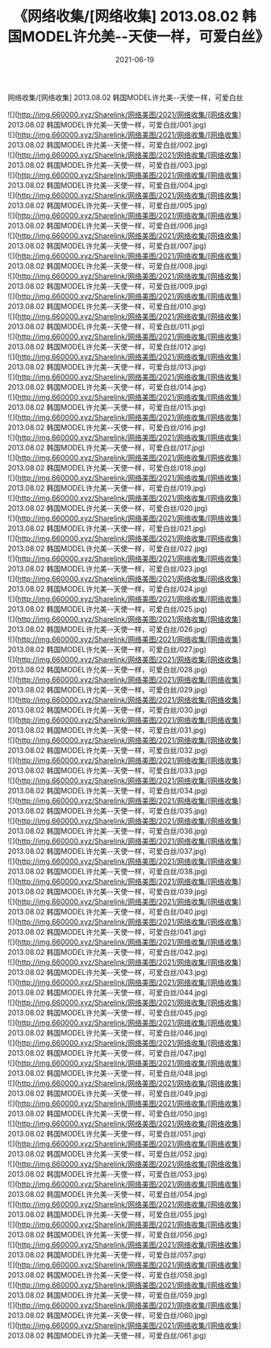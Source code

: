 ﻿---
layout: post
title:  《网络收集/[网络收集] 2013.08.02 韩国MODEL许允美--天使一样，可爱白丝》
date:   2021-06-19
img: http://img.660000.xyz/Sharelink/网络美图/2021/网络收集/[网络收集] 2013.08.02 韩国MODEL许允美--天使一样，可爱白丝/000.jpg
categories: [美女, 清纯, 唯美]
---

网络收集/[网络收集] 2013.08.02 韩国MODEL许允美--天使一样，可爱白丝

 ![](http://img.660000.xyz/Sharelink/网络美图/2021/网络收集/[网络收集] 2013.08.02 韩国MODEL许允美--天使一样，可爱白丝/001.jpg) <br>![](http://img.660000.xyz/Sharelink/网络美图/2021/网络收集/[网络收集] 2013.08.02 韩国MODEL许允美--天使一样，可爱白丝/002.jpg) <br>![](http://img.660000.xyz/Sharelink/网络美图/2021/网络收集/[网络收集] 2013.08.02 韩国MODEL许允美--天使一样，可爱白丝/003.jpg) <br>![](http://img.660000.xyz/Sharelink/网络美图/2021/网络收集/[网络收集] 2013.08.02 韩国MODEL许允美--天使一样，可爱白丝/004.jpg) <br>![](http://img.660000.xyz/Sharelink/网络美图/2021/网络收集/[网络收集] 2013.08.02 韩国MODEL许允美--天使一样，可爱白丝/005.jpg) <br>![](http://img.660000.xyz/Sharelink/网络美图/2021/网络收集/[网络收集] 2013.08.02 韩国MODEL许允美--天使一样，可爱白丝/006.jpg) <br>![](http://img.660000.xyz/Sharelink/网络美图/2021/网络收集/[网络收集] 2013.08.02 韩国MODEL许允美--天使一样，可爱白丝/007.jpg) <br>![](http://img.660000.xyz/Sharelink/网络美图/2021/网络收集/[网络收集] 2013.08.02 韩国MODEL许允美--天使一样，可爱白丝/008.jpg) <br>![](http://img.660000.xyz/Sharelink/网络美图/2021/网络收集/[网络收集] 2013.08.02 韩国MODEL许允美--天使一样，可爱白丝/009.jpg) <br>![](http://img.660000.xyz/Sharelink/网络美图/2021/网络收集/[网络收集] 2013.08.02 韩国MODEL许允美--天使一样，可爱白丝/010.jpg) <br>![](http://img.660000.xyz/Sharelink/网络美图/2021/网络收集/[网络收集] 2013.08.02 韩国MODEL许允美--天使一样，可爱白丝/011.jpg) <br>![](http://img.660000.xyz/Sharelink/网络美图/2021/网络收集/[网络收集] 2013.08.02 韩国MODEL许允美--天使一样，可爱白丝/012.jpg) <br>![](http://img.660000.xyz/Sharelink/网络美图/2021/网络收集/[网络收集] 2013.08.02 韩国MODEL许允美--天使一样，可爱白丝/013.jpg) <br>![](http://img.660000.xyz/Sharelink/网络美图/2021/网络收集/[网络收集] 2013.08.02 韩国MODEL许允美--天使一样，可爱白丝/014.jpg) <br>![](http://img.660000.xyz/Sharelink/网络美图/2021/网络收集/[网络收集] 2013.08.02 韩国MODEL许允美--天使一样，可爱白丝/015.jpg) <br>![](http://img.660000.xyz/Sharelink/网络美图/2021/网络收集/[网络收集] 2013.08.02 韩国MODEL许允美--天使一样，可爱白丝/016.jpg) <br>![](http://img.660000.xyz/Sharelink/网络美图/2021/网络收集/[网络收集] 2013.08.02 韩国MODEL许允美--天使一样，可爱白丝/017.jpg) <br>![](http://img.660000.xyz/Sharelink/网络美图/2021/网络收集/[网络收集] 2013.08.02 韩国MODEL许允美--天使一样，可爱白丝/018.jpg) <br>![](http://img.660000.xyz/Sharelink/网络美图/2021/网络收集/[网络收集] 2013.08.02 韩国MODEL许允美--天使一样，可爱白丝/019.jpg) <br>![](http://img.660000.xyz/Sharelink/网络美图/2021/网络收集/[网络收集] 2013.08.02 韩国MODEL许允美--天使一样，可爱白丝/020.jpg) <br>![](http://img.660000.xyz/Sharelink/网络美图/2021/网络收集/[网络收集] 2013.08.02 韩国MODEL许允美--天使一样，可爱白丝/021.jpg) <br>![](http://img.660000.xyz/Sharelink/网络美图/2021/网络收集/[网络收集] 2013.08.02 韩国MODEL许允美--天使一样，可爱白丝/022.jpg) <br>![](http://img.660000.xyz/Sharelink/网络美图/2021/网络收集/[网络收集] 2013.08.02 韩国MODEL许允美--天使一样，可爱白丝/023.jpg) <br>![](http://img.660000.xyz/Sharelink/网络美图/2021/网络收集/[网络收集] 2013.08.02 韩国MODEL许允美--天使一样，可爱白丝/024.jpg) <br>![](http://img.660000.xyz/Sharelink/网络美图/2021/网络收集/[网络收集] 2013.08.02 韩国MODEL许允美--天使一样，可爱白丝/025.jpg) <br>![](http://img.660000.xyz/Sharelink/网络美图/2021/网络收集/[网络收集] 2013.08.02 韩国MODEL许允美--天使一样，可爱白丝/026.jpg) <br>![](http://img.660000.xyz/Sharelink/网络美图/2021/网络收集/[网络收集] 2013.08.02 韩国MODEL许允美--天使一样，可爱白丝/027.jpg) <br>![](http://img.660000.xyz/Sharelink/网络美图/2021/网络收集/[网络收集] 2013.08.02 韩国MODEL许允美--天使一样，可爱白丝/028.jpg) <br>![](http://img.660000.xyz/Sharelink/网络美图/2021/网络收集/[网络收集] 2013.08.02 韩国MODEL许允美--天使一样，可爱白丝/029.jpg) <br>![](http://img.660000.xyz/Sharelink/网络美图/2021/网络收集/[网络收集] 2013.08.02 韩国MODEL许允美--天使一样，可爱白丝/030.jpg) <br>![](http://img.660000.xyz/Sharelink/网络美图/2021/网络收集/[网络收集] 2013.08.02 韩国MODEL许允美--天使一样，可爱白丝/031.jpg) <br>![](http://img.660000.xyz/Sharelink/网络美图/2021/网络收集/[网络收集] 2013.08.02 韩国MODEL许允美--天使一样，可爱白丝/032.jpg) <br>![](http://img.660000.xyz/Sharelink/网络美图/2021/网络收集/[网络收集] 2013.08.02 韩国MODEL许允美--天使一样，可爱白丝/033.jpg) <br>![](http://img.660000.xyz/Sharelink/网络美图/2021/网络收集/[网络收集] 2013.08.02 韩国MODEL许允美--天使一样，可爱白丝/034.jpg) <br>![](http://img.660000.xyz/Sharelink/网络美图/2021/网络收集/[网络收集] 2013.08.02 韩国MODEL许允美--天使一样，可爱白丝/035.jpg) <br>![](http://img.660000.xyz/Sharelink/网络美图/2021/网络收集/[网络收集] 2013.08.02 韩国MODEL许允美--天使一样，可爱白丝/036.jpg) <br>![](http://img.660000.xyz/Sharelink/网络美图/2021/网络收集/[网络收集] 2013.08.02 韩国MODEL许允美--天使一样，可爱白丝/037.jpg) <br>![](http://img.660000.xyz/Sharelink/网络美图/2021/网络收集/[网络收集] 2013.08.02 韩国MODEL许允美--天使一样，可爱白丝/038.jpg) <br>![](http://img.660000.xyz/Sharelink/网络美图/2021/网络收集/[网络收集] 2013.08.02 韩国MODEL许允美--天使一样，可爱白丝/039.jpg) <br>![](http://img.660000.xyz/Sharelink/网络美图/2021/网络收集/[网络收集] 2013.08.02 韩国MODEL许允美--天使一样，可爱白丝/040.jpg) <br>![](http://img.660000.xyz/Sharelink/网络美图/2021/网络收集/[网络收集] 2013.08.02 韩国MODEL许允美--天使一样，可爱白丝/041.jpg) <br>![](http://img.660000.xyz/Sharelink/网络美图/2021/网络收集/[网络收集] 2013.08.02 韩国MODEL许允美--天使一样，可爱白丝/042.jpg) <br>![](http://img.660000.xyz/Sharelink/网络美图/2021/网络收集/[网络收集] 2013.08.02 韩国MODEL许允美--天使一样，可爱白丝/043.jpg) <br>![](http://img.660000.xyz/Sharelink/网络美图/2021/网络收集/[网络收集] 2013.08.02 韩国MODEL许允美--天使一样，可爱白丝/044.jpg) <br>![](http://img.660000.xyz/Sharelink/网络美图/2021/网络收集/[网络收集] 2013.08.02 韩国MODEL许允美--天使一样，可爱白丝/045.jpg) <br>![](http://img.660000.xyz/Sharelink/网络美图/2021/网络收集/[网络收集] 2013.08.02 韩国MODEL许允美--天使一样，可爱白丝/046.jpg) <br>![](http://img.660000.xyz/Sharelink/网络美图/2021/网络收集/[网络收集] 2013.08.02 韩国MODEL许允美--天使一样，可爱白丝/047.jpg) <br>![](http://img.660000.xyz/Sharelink/网络美图/2021/网络收集/[网络收集] 2013.08.02 韩国MODEL许允美--天使一样，可爱白丝/048.jpg) <br>![](http://img.660000.xyz/Sharelink/网络美图/2021/网络收集/[网络收集] 2013.08.02 韩国MODEL许允美--天使一样，可爱白丝/049.jpg) <br>![](http://img.660000.xyz/Sharelink/网络美图/2021/网络收集/[网络收集] 2013.08.02 韩国MODEL许允美--天使一样，可爱白丝/050.jpg) <br>![](http://img.660000.xyz/Sharelink/网络美图/2021/网络收集/[网络收集] 2013.08.02 韩国MODEL许允美--天使一样，可爱白丝/051.jpg) <br>![](http://img.660000.xyz/Sharelink/网络美图/2021/网络收集/[网络收集] 2013.08.02 韩国MODEL许允美--天使一样，可爱白丝/052.jpg) <br>![](http://img.660000.xyz/Sharelink/网络美图/2021/网络收集/[网络收集] 2013.08.02 韩国MODEL许允美--天使一样，可爱白丝/053.jpg) <br>![](http://img.660000.xyz/Sharelink/网络美图/2021/网络收集/[网络收集] 2013.08.02 韩国MODEL许允美--天使一样，可爱白丝/054.jpg) <br>![](http://img.660000.xyz/Sharelink/网络美图/2021/网络收集/[网络收集] 2013.08.02 韩国MODEL许允美--天使一样，可爱白丝/055.jpg) <br>![](http://img.660000.xyz/Sharelink/网络美图/2021/网络收集/[网络收集] 2013.08.02 韩国MODEL许允美--天使一样，可爱白丝/056.jpg) <br>![](http://img.660000.xyz/Sharelink/网络美图/2021/网络收集/[网络收集] 2013.08.02 韩国MODEL许允美--天使一样，可爱白丝/057.jpg) <br>![](http://img.660000.xyz/Sharelink/网络美图/2021/网络收集/[网络收集] 2013.08.02 韩国MODEL许允美--天使一样，可爱白丝/058.jpg) <br>![](http://img.660000.xyz/Sharelink/网络美图/2021/网络收集/[网络收集] 2013.08.02 韩国MODEL许允美--天使一样，可爱白丝/059.jpg) <br>![](http://img.660000.xyz/Sharelink/网络美图/2021/网络收集/[网络收集] 2013.08.02 韩国MODEL许允美--天使一样，可爱白丝/060.jpg) <br>![](http://img.660000.xyz/Sharelink/网络美图/2021/网络收集/[网络收集] 2013.08.02 韩国MODEL许允美--天使一样，可爱白丝/061.jpg) <br>